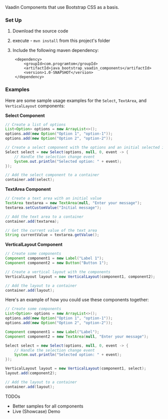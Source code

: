 Vaadin Components that use Bootstrap CSS as a basis.

### Set Up

1) Download the source code
2) execute - ``` mvn install ``` from this project's folder
3) Include the following maven dependency: 

        <dependency>
            <groupId>com.programtom</groupId>
            <artifactId>java_bootstrap_vaadin_components</artifactId>
            <version>1.0-SNAPSHOT</version>
        </dependency>

### Examples
Here are some sample usage examples for the `Select`, `TextArea`, and `VerticalLayout` components:

**Select Component**
```java
// Create a list of options
List<Option> options = new ArrayList<>();
options.add(new Option("Option 1", "option-1"));
options.add(new Option("Option 2", "option-2"));

// Create a select component with the options and an initial selected index
Select select = new Select(options, null, 0, event -> {
    // Handle the selection change event
    System.out.println("Selected option: " + event);
});

// Add the select component to a container
container.add(select);
```
**TextArea Component**
```java
// Create a text area with an initial value
TextArea textarea = new TextArea(null, "Enter your message");
textarea.setCustomValue("Initial message");

// Add the text area to a container
container.add(textarea);

// Get the current value of the text area
String currentValue = textarea.getValue();
```
**VerticalLayout Component**
```java
// Create some components
Component component1 = new Label("Label 1");
Component component2 = new Button("Button 1");

// Create a vertical layout with the components
VerticalLayout layout = new VerticalLayout(component1, component2);

// Add the layout to a container
container.add(layout);
```
Here's an example of how you could use these components together:
```java
// Create some components
List<Option> options = new ArrayList<>();
options.add(new Option("Option 1", "option-1"));
options.add(new Option("Option 2", "option-2"));

Component component1 = new Label("Label");
Component component2 = new TextArea(null, "Enter your message");

Select select = new Select(options, null, 0, event -> {
    // Handle the selection change event
    System.out.println("Selected option: " + event);
});

VerticalLayout layout = new VerticalLayout(component1, select);
layout.add(component2);

// Add the layout to a container
container.add(layout);
```

TODOs
- Better samples for all components
- Live (Showcase) Demo